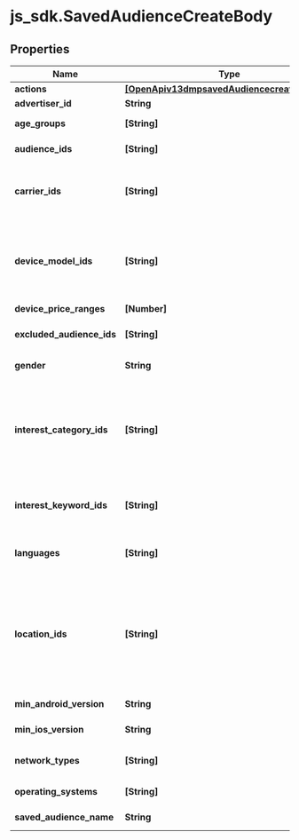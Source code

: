 # js_sdk.SavedAudienceCreateBody

## Properties
Name | Type | Description | Notes
------------ | ------------- | ------------- | -------------
**actions** | [**[OpenApiv13dmpsavedAudiencecreateActions]**](OpenApiv13dmpsavedAudiencecreateActions.md) | A list of action category objects. | [optional] 
**advertiser_id** | **String** | Advertiser ID. | [required] 
**age_groups** | **[String]** | Age groups you want to target. For enum values, see Enumeration - Targeting Age Group. | [optional] 
**audience_ids** | **[String]** | List of audience IDs. You can get audience IDs via the /dmp/custom_audience/list/ endpoint. | [optional] 
**carrier_ids** | **[String]** | Carriers that you want to target. Use /tool/carrier/ endpoint to get a list of carriers. A carrier is valid only when the in_use field for the carrier is true. The carriers must be consistent with the location(s) that you want to target. | [optional] 
**device_model_ids** | **[String]** | IDs of the device models that you want to target. Use /tool/device_model/ to get the complete list of device model IDs and their statuses, and only active devices (is_active &#x3D; true in the response of /tool/device_model/) can be used to create ads. Note: Device model (device_model_ids) and device price (device_price_ranges) cannot be set at the same time. | [optional] 
**device_price_ranges** | **[Number]** |  | [optional] 
**excluded_audience_ids** | **[String]** | List of audience IDs to be excluded. You can get audience IDs via the /dmp/custom_audience/list/ endpoint. | [optional] 
**gender** | **String** | Gender that you want to target. Enum values: GENDER_FEMALE,GENDER_MALE,GENDER_UNLIMITED | [optional] 
**interest_category_ids** | **[String]** | Interest classification. You can use /tool/target_recommend_tags/ to get a list of recommended interest categories based on your targeting regions and your industries, or use /tool/interest_category/ endpoint to get the complete list of interest categories. If the interest is specified, users who do not meet the interest target will be excluded during delivery. Do not specify if you wish to target everyone. | [optional] 
**interest_keyword_ids** | **[String]** | IDs of interest keywords that you want to use to target audience. You can use /tool/interest_keyword/recommend/ to get recommended interest keywords. | [optional] 
**languages** | **[String]** | Codes of the languages that you want to target. You can get language codes via /tool/language/, and if you don&#x27;t want to limit the languages you target, assign an empty value to this field or do not pass in this field. | [optional] 
**location_ids** | **[String]** | IDs of the locations that you want to target. To get the available locations and corresponding IDs, use the /tool/region/ or /tool/targeting/search/ endpoint. Note: Overlapping targeted locations are not supported. For instance, you cannot target the U.S. and the state of California at the same time. DMA-level and city-level (or lower) targeting is only available in certain countries, and the access is managed by allowlist. If you would like to access it, please contact your TikTok representative for allowlisting. | [required] 
**min_android_version** | **String** | Minimum device Android version. For enum values, see Enumeration - Minimum Android Version. | [optional] 
**min_ios_version** | **String** | Minimum iOS version. For enum values, see Enumeration - Minimum iOS Version. | [optional] 
**network_types** | **[String]** | Device connection types that you want to target. Default: unlimited. For enum values, see Enumeration - Connection Type. | [optional] 
**operating_systems** | **[String]** | Device operating systems that you want to target. Enum values: ANDROID, IOS. Only one value is allowed. | [optional] 
**saved_audience_name** | **String** | Saved Audience name. Character limit is 512 and cannot contain emoji. | [required] 

